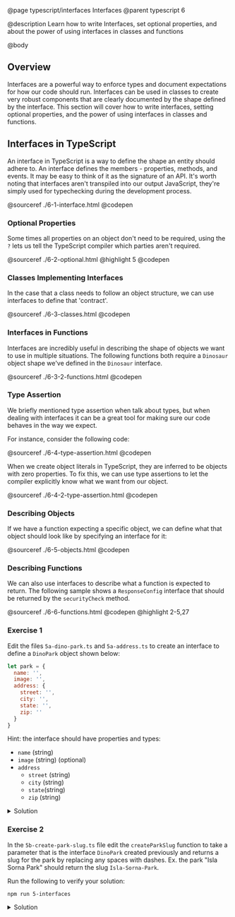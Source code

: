 @page typescript/interfaces Interfaces
@parent typescript 6

@description Learn how to write Interfaces, set optional properties, and about the power of using interfaces in classes and functions

@body

## Overview

Interfaces are a powerful way to enforce types and document expectations for how our code should run. Interfaces can be used in classes to create very robust components that are clearly documented by the shape defined by the interface. This section will cover how to write interfaces, setting optional properties, and the power of using interfaces in classes and functions. 

## Interfaces in TypeScript

An interface in TypeScript is a way to define the shape an entity should adhere to. An interface defines the members - properties, methods, and events. It may be easy to think of it as the signature of an API. It's worth noting that interfaces aren't transpiled into our output JavaScript, they're simply used for typechecking during the development process.

@sourceref ./6-1-interface.html
@codepen

### Optional Properties

Some times all properties on an object don't need to be required, using the ``?`` lets us tell the TypeScript compiler which parties aren't required.

@sourceref ./6-2-optional.html 
@highlight 5
@codepen

### Classes Implementing Interfaces

In the case that a class needs to follow an object structure, we can use interfaces to define that 'contract'.

@sourceref ./6-3-classes.html
@codepen

### Interfaces in Functions

Interfaces are incredibly useful in describing the shape of objects we want to use in multiple situations. The following functions both require a ``Dinosaur`` object shape we've defined in the ``Dinosaur`` interface.

@sourceref ./6-3-2-functions.html
@codepen

### Type Assertion

We briefly mentioned type assertion when talk about types, but when dealing with interfaces it can be a great tool for making sure our code behaves in the way we expect.

For instance, consider the following code:

@sourceref ./6-4-type-assertion.html
@codepen

When we create object literals in TypeScript, they are inferred to be objects with zero properties. To fix this, we can use type assertions to let the compiler explicitly know what we want from our object.

@sourceref ./6-4-2-type-assertion.html
@codepen


### Describing Objects

If we have a function expecting a specific object, we can define what that object should look like by specifying an interface for it:

@sourceref ./6-5-objects.html
@codepen

### Describing Functions

We can also use interfaces to describe what a function is expected to return. The following sample shows a ``ResponseConfig`` interface that should be returned by the ``securityCheck`` method.

@sourceref ./6-6-functions.html
@codepen
@highlight 2-5,27

### Exercise 1

Edit the files `5a-dino-park.ts` and `5a-address.ts` to create an interface to define a ``DinoPark`` object shown below:

```javascript
let park = {
  name: '',
  image: '',
  address: {
    street: '',
    city: '',
    state: '',
    zip: ''
  }
}
```

Hint: the interface should have properties and types:

- ``name`` (string)
- ``image`` (string) (optional)
- ``address``
  - ``street`` (string)
  - ``city`` (string)
  - ``state``(string)
  - ``zip`` (string)

<details>
<summary>Solution</summary>

__5a-dino-park.ts__

```typescript
import Address from "./5a-address";

interface DinoPark {
  name: string;
  image?: Images;
  address: Address;
 }

export default DinoPark;
```

__5a-dino-park.ts__

```typescript
interface Address {
  street: string;
  city: string;
  state: string;
  zip: string
}

export default Address;
```

</details>

### Exercise 2

In the `5b-create-park-slug.ts` file edit the ``createParkSlug`` function to take a parameter that is the interface ```DinoPark``` created previously and returns a slug for the park by replacing any spaces with dashes. Ex. the park "Isla Sorna Park" should return the slug `Isla-Sorna-Park`.

Run the following to verify your solution:

```shell
npm run 5-interfaces
```

<details>
<summary>Solution</summary>

```typescript
import DinoPark from "./5a-dino-park";

export function createParkSlug(dinoPark: DinoPark) {
  return dinoPark.name.replace(/ /g, '-');
}
```

</details>